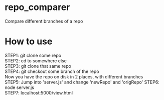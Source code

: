 # repo_comparer
 Compare different branches of a repo

# How to use
STEP1: git clone some repo  
STEP2: cd to somewhere else  
STEP3: git clone that same repo  
STEP4: git checkout some branch of the repo  
Now you have the repo on disk in 2 places, with different branches  
STEP5: Jump into 'server.js' and change 'newRepo' and 'origRepo' 
STEP6: node server.js  
STEP7: localhost:5000/view.html  
 

